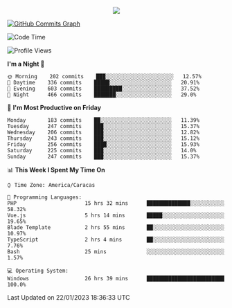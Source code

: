 <p align="center">
  <a href="http://www.github.com/thevacs">
    <img src="https://github-readme-streak-stats.herokuapp.com/?user=thevacs&stroke=ffffff&background=1c1917&ring=0891b2&fire=0891b2&currStreakNum=ffffff&currStreakLabel=0891b2&sideNums=ffffff&sideLabels=ffffff&dates=ffffff&hide_border=true" />
  </a>
  
  <a href="http://www.github.com/thevacs"><img src="https://github-readme-activity-graph.cyclic.app/graph?username=thevacs&bg_color=000000&color=ffffff&line=ff0000&point=ebebeb&area=true&hide_border=true" alt="GitHub Commits Graph" /></a>
  
</p>

<!--START_SECTION:waka-->
![Code Time](http://img.shields.io/badge/Code%20Time-1%2C067%20hrs%2044%20mins-blue)

![Profile Views](http://img.shields.io/badge/Profile%20Views-0-blue)

**I'm a Night 🦉** 

```text
🌞 Morning    202 commits    ███░░░░░░░░░░░░░░░░░░░░░░   12.57% 
🌆 Daytime    336 commits    █████░░░░░░░░░░░░░░░░░░░░   20.91% 
🌃 Evening    603 commits    █████████░░░░░░░░░░░░░░░░   37.52% 
🌙 Night      466 commits    ███████░░░░░░░░░░░░░░░░░░   29.0%

```
📅 **I'm Most Productive on Friday** 

```text
Monday       183 commits    ██░░░░░░░░░░░░░░░░░░░░░░░   11.39% 
Tuesday      247 commits    ███░░░░░░░░░░░░░░░░░░░░░░   15.37% 
Wednesday    206 commits    ███░░░░░░░░░░░░░░░░░░░░░░   12.82% 
Thursday     243 commits    ███░░░░░░░░░░░░░░░░░░░░░░   15.12% 
Friday       256 commits    ████░░░░░░░░░░░░░░░░░░░░░   15.93% 
Saturday     225 commits    ███░░░░░░░░░░░░░░░░░░░░░░   14.0% 
Sunday       247 commits    ███░░░░░░░░░░░░░░░░░░░░░░   15.37%

```


📊 **This Week I Spent My Time On** 

```text
⌚︎ Time Zone: America/Caracas

💬 Programming Languages: 
PHP                      15 hrs 32 mins      ██████████████░░░░░░░░░░░   58.32% 
Vue.js                   5 hrs 14 mins       █████░░░░░░░░░░░░░░░░░░░░   19.65% 
Blade Template           2 hrs 55 mins       ██░░░░░░░░░░░░░░░░░░░░░░░   10.97% 
TypeScript               2 hrs 4 mins        ██░░░░░░░░░░░░░░░░░░░░░░░   7.76% 
Bash                     25 mins             ░░░░░░░░░░░░░░░░░░░░░░░░░   1.57%

💻 Operating System: 
Windows                  26 hrs 39 mins      █████████████████████████   100.0%

```


 Last Updated on 22/01/2023 18:36:33 UTC
<!--END_SECTION:waka-->
